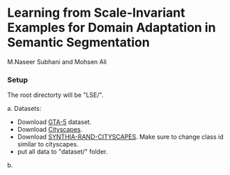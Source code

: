 # Learning from Scale-Invariant Examples for Domain Adaptation in Semantic Segmentation
M.Naseer Subhani and Mohsen Ali


### Setup
The root directorty will be "LSE/".

a. Datasets:
 - Download [GTA-5](https://download.visinf.tu-darmstadt.de/data/from_games/) dataset.
 - Download [Cityscapes](https://www.cityscapes-dataset.com/).
 - Download [SYNTHIA-RAND-CITYSCAPES](http://synthia-dataset.net/download/808/). Make sure to change class id similar to cityscapes.
 - put all data to "dataset/" folder.
 
b. 
 
   
